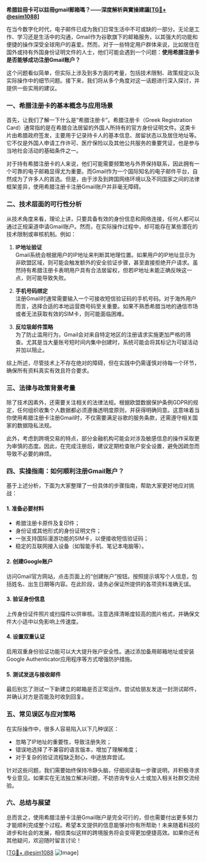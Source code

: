 **希腊註冊卡可以註冊gmail郵箱嗎？——深度解析與實操建議[[TG💪+ @esim1088](https://t.me/s/esim1088)]**

在当今数字化时代，电子邮件已成为我们日常生活中不可或缺的一部分。无论是工作、学习还是生活中的沟通，Gmail作为谷歌旗下的邮箱服务，以其强大的功能和便捷的操作深受全球用户的喜爱。然而，对于一些特定用户群体来说，比如居住在国外或持有外国身份证明文件的人士，他们可能会遇到一个问题：**使用希腊注册卡是否能够成功注册Gmail账户？**

这个问题看似简单，但实际上涉及到多方面的考量，包括技术限制、政策规定以及实际操作中的细节问题。接下来，我们将从多个角度对这一话题进行深入探讨，并提供一些实用的建议。

### 一、希腊注册卡的基本概念与应用场景

首先，让我们了解一下什么是“希腊注册卡”。希腊注册卡（Greek Registration Card）通常指的是在希腊合法居留的外国人所持有的官方身份证明文件。这类卡片由希腊政府签发，主要用于记录持卡人的基本信息、居留状态以及居住地址等。它不仅是外国人申请工作许可、医疗保险以及其他公共服务的重要凭证，也是参与当地社会活动的基础条件之一。

对于持有希腊注册卡的人来说，他们可能需要频繁地与外界保持联系，因此拥有一个可靠的电子邮箱显得尤为重要。而Gmail作为一个国际知名的电子邮件平台，自然成为了许多人的首选。但是，由于涉及到跨国网络环境以及不同国家之间的法律框架差异，使用希腊注册卡注册Gmail账户并非毫无障碍。

### 二、技术层面的可行性分析

从技术角度来看，理论上讲，只要具备有效的身份信息和网络连接，任何人都可以通过正规渠道申请Gmail账户。然而，在实际操作过程中，却可能存在某些潜在的技术限制或审核机制。例如：

1. **IP地址验证**  
   Gmail系统会根据用户的IP地址来判断其地理位置。如果用户的IP地址显示为非欧盟区域，则可能会触发额外的安全验证步骤，甚至直接拒绝开户请求。虽然持有希腊注册卡表明用户具有合法居留权，但若IP地址未能正确反映这一点，则可能导致失败。

2. **手机号码绑定**  
   注册Gmail时通常需要输入一个可接收短信验证码的手机号码。对于海外用户而言，选择合适的本地运营商号码至关重要。如果不熟悉希腊当地的通信市场或者无法获取有效的SIM卡，则可能面临困难。

3. **反垃圾邮件策略**  
   为了防止滥用行为，Gmail会对来自特定地区的注册请求实施更加严格的筛查。尤其是当大量账号短时间内集中创建时，系统可能会将其标记为可疑活动并加以阻止。

综上所述，尽管技术上不存在绝对的障碍，但在实践中仍需谨慎对待每一个环节，确保所有资料真实有效且符合要求。

### 三、法律与政策背景考量

除了技术因素外，还需要关注相关的法律法规。根据欧盟数据保护条例GDPR的规定，任何组织收集个人数据都必须遵循透明度原则，并获得明确同意。这意味着当你使用希腊注册卡注册Gmail时，不仅需要满足谷歌的服务条款，还需遵守相关国家的数据隐私法规。

此外，考虑到跨境交易的特点，部分金融机构可能会对涉及敏感信息的操作采取更为审慎的态度。因此，在完成注册后，建议定期检查账户安全设置，避免因疏忽而导致不必要的麻烦。

### 四、实操指南：如何顺利注册Gmail账户？

基于上述分析，下面为大家整理了一份具体的步骤指南，帮助大家更好地应对挑战：

#### 1. 准备必要材料
- 希腊注册卡原件及复印件；
- 身份证或其他形式的身份证明文件；
- 一张支持国际漫游功能的SIM卡，以便接收短信验证码；
- 稳定的互联网接入设备（如智能手机、笔记本电脑等）。

#### 2. 创建Google账户
访问Gmail官方网站，点击页面上的“创建账户”按钮。按照提示填写个人信息，包括姓名、出生日期等内容。在此阶段，请务必保证所提供的各项资料准确无误。

#### 3. 验证身份信息
上传身份证件照片或扫描件以供审核。注意选择清晰度较高的图片格式，并确保文件大小适中以免影响上传速度。

#### 4. 设置双重认证
启用双重身份验证功能可以大大提升账户安全性。通过添加备用邮箱地址或安装Google Authenticator应用程序等方式增强防护措施。

#### 5. 测试发送与接收邮件
最后别忘了测试一下新建立的邮箱是否正常运作。尝试给朋友发送一封测试邮件，并确认对方是否能及时收到回复。

### 五、常见误区与应对策略

在实际操作中，很多人容易陷入以下几种误区：
- 忽略了IP地址的重要性，导致注册失败；
- 错误地选择了不兼容的语言版本，增加了理解难度；
- 对于复杂的验证流程缺乏耐心，中途放弃尝试。

针对这些问题，我们需要始终保持冷静头脑，仔细阅读每一步骤说明，并积极寻求专业意见。如果实在无法独立解决问题，不妨咨询专业人士或加入相关社群交流经验。

### 六、总结与展望

总而言之，使用希腊注册卡注册Gmail账户是完全可行的，但也需要付出更多努力才能顺利完成整个过程。希望本文提供的信息能够对你有所帮助！未来随着科技的进步和社会的发展，相信类似这样的跨境服务将会变得更加便捷高效。如果你还有其他疑问，欢迎随时留言讨论！

[[TG💪+ @esim1088](https://t.me/s/esim1088) ![Image](https://i.postimg.cc/4NQfJmqS/Snipaste-2025-05-13-00-14-12.png)]